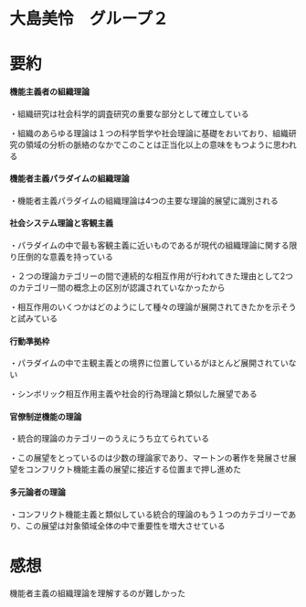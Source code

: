 # 大島美怜　グループ２
# 要約
#### 機能主義者の組織理論

・組織研究は社会科学的調査研究の重要な部分として確立している

・組織のあらゆる理論は１つの科学哲学や社会理論に基礎をおいており、組織研究の領域の分析の脈絡のなかでこのことは正当化以上の意味をもつように思われる


#### 機能者主義パラダイムの組織理論
・機能者主義パラダイムの組織理論は4つの主要な理論的展望に識別される

#### 社会システム理論と客観主義
・パラダイムの中で最も客観主義に近いものであるが現代の組織理論に関する限り圧倒的な意義を持っている

・２つの理論カテゴリーの間で連続的な相互作用が行われてきた理由として2つのカテゴリー間の概念上の区別が認識されていなかったから

・相互作用のいくつかはどのようにして種々の理論が展開されてきたかを示そうと試みている

#### 行動準拠枠
・パラダイムの中で主観主義との境界に位置しているがほとんど展開されていない

・シンボリック相互作用主義や社会的行為理論と類似した展望である

#### 官僚制逆機能の理論
・統合的理論のカテゴリーのうえにうち立てられている

・この展望をとっているのは少数の理論家であり、マートンの著作を発展させ展望をコンフリクト機能主義の展望に接近する位置まで押し進めた

#### 多元論者の理論
・コンフリクト機能主義と類似している統合的理論のもう１つのカテゴリーであり、この展望は対象領域全体の中で重要性を増大させている

# 感想
機能者主義の組織理論を理解するのが難しかった
